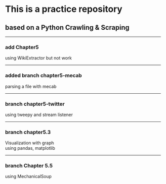 # This is a practice repository  

## based on a Python Crawling & Scraping

---


### add Chapter5
using WikiExtractor but not work

---
### added branch chapter5-mecab
parsing a file with mecab 

---
### branch chapter5-twitter
using tweepy and stream listener

---
### branch chapter5.3
Visualization with graph  
using pandas, matplotlib

---
### branch Chapter 5.5
using MechanicalSoup  
